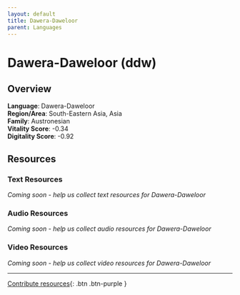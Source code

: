 ```yaml
---
layout: default
title: Dawera-Daweloor
parent: Languages
---
```


# Dawera-Daweloor (ddw)

## Overview

**Language**: Dawera-Daweloor  
**Region/Area**: South-Eastern Asia, Asia  
**Family**: Austronesian  
**Vitality Score**: -0.34  
**Digitality Score**: -0.92  

## Resources

### Text Resources
*Coming soon - help us collect text resources for Dawera-Daweloor*

### Audio Resources
*Coming soon - help us collect audio resources for Dawera-Daweloor*

### Video Resources
*Coming soon - help us collect video resources for Dawera-Daweloor*

---

[Contribute resources](https://fairtrain.github.io/){: .btn .btn-purple }

